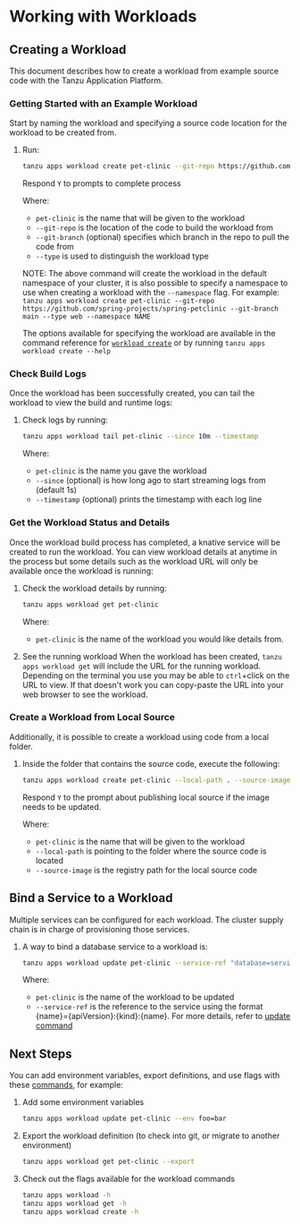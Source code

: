 # Working with Workloads

## <a id='Creating'></a> Creating a Workload 

This document describes how to create a workload from example source code with the Tanzu Application Platform.
### Getting Started with an Example Workload

Start by naming the workload and specifying a source code location for the workload to be created from.

1. Run:

    ```sh
    tanzu apps workload create pet-clinic --git-repo https://github.com/spring-projects/spring-petclinic --git-branch main --type web  
    ```

    Respond `Y` to prompts to complete process

    Where:

     + `pet-clinic` is the name that will be given to the workload
     + `--git-repo` is the location of the code to build the workload from
     + `--git-branch` (optional) specifies which branch in the repo to pull the code from
     + `--type` is used to distinguish the workload type

    NOTE: The above command will create the workload in the default namespace of your cluster, it is also possible to specify a namespace to use when creating a workload with the `--namespace` flag. For example: `tanzu apps workload create pet-clinic --git-repo https://github.com/spring-projects/spring-petclinic --git-branch main --type web --namespace NAME`  

    The options available for specifying the workload are available in the command reference for [`workload create`](command-reference/tanzu_apps_workload_create.md) or by running `tanzu apps workload create --help`


### <a id='workload-tail'></a> Check Build Logs

Once the workload has been successfully created, you can tail the workload to view the build and runtime logs:

1. Check logs by running:

    ```sh
    tanzu apps workload tail pet-clinic --since 10m --timestamp
    ```

    Where:

     + `pet-clinic` is the name you gave the workload
     + `--since` (optional) is how long ago to start streaming logs from (default 1s)
     + `--timestamp` (optional) prints the timestamp with each log line

### <a id='workload-get'></a> Get the Workload Status and Details

Once the workload build process has completed, a knative service will be created to run the workload.
You can view workload details at anytime in the process but some details such as the workload URL will only be available once the workload is running:

1. Check the workload details by running:

    ```sh
    tanzu apps workload get pet-clinic
    ```

    Where:

     + `pet-clinic` is the name of the workload you would like details from.

2. See the running workload
When the workload has been created, `tanzu apps workload get` will include the URL for the running workload.
Depending on the terminal you use you may be able to `ctrl`+click on the URL to view. If that doesn't work you can copy-paste the URL into your web browser to see the workload.

### <a id='workload-local-source'></a> Create a Workload from Local Source

Additionally, it is possible to create a workload using code from a local folder.

1. Inside the folder that contains the source code, execute the following:

    ```sh
    tanzu apps workload create pet-clinic --local-path . --source-image springio/petclinic
    ```

    Respond `Y` to the prompt about publishing local source if the image needs to be updated.

    Where:

    + `pet-clinic` is the name that will be given to the workload
    + `--local-path` is pointing to the folder where the source code is located
    + `--source-image` is the registry path for the local source code

## <a id='service-binding'></a> Bind a Service to a Workload

Multiple services can be configured for each workload. The cluster supply chain is in charge of provisioning those services.

1. A way to bind a database service to a workload is:

    ```sh
    tanzu apps workload update pet-clinic --service-ref "database=services.tanzu.vmware.com/v1alpha1:MySQL:my-prod-db"
    ```

    Where:

    + `pet-clinic` is the name of the workload to be updated
    + `--service-ref` is the reference to the service using the format {name}={apiVersion}:{kind}:{name}. For more details, refer to [update command](command-reference/tanzu_apps_workload_update.md#update-options)

## <a id='next-steps'></a> Next Steps

You can add environment variables, export definitions, and use flags with these [commands](command-reference.md), for example:

1. Add some environment variables

    ```sh
    tanzu apps workload update pet-clinic --env foo=bar
    ```

2. Export the workload definition (to check into git, or migrate to another environment)

    ```sh
    tanzu apps workload get pet-clinic --export
    ```

3. Check out the flags available for the workload commands

    ```sh
    tanzu apps workload -h
    tanzu apps workload get -h
    tanzu apps workload create -h
    ```
